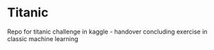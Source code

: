 # Titanic
Repo for titanic challenge in kaggle - handover concluding exercise in classic machine learning

